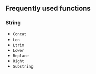 ## Frequently used functions 

### String 
  * ```Concat```
  * ```Len```
  * ```Ltrim```
  * ```Lower```
  * ```Replace```
  * ```Right```
  * ```Substring```
